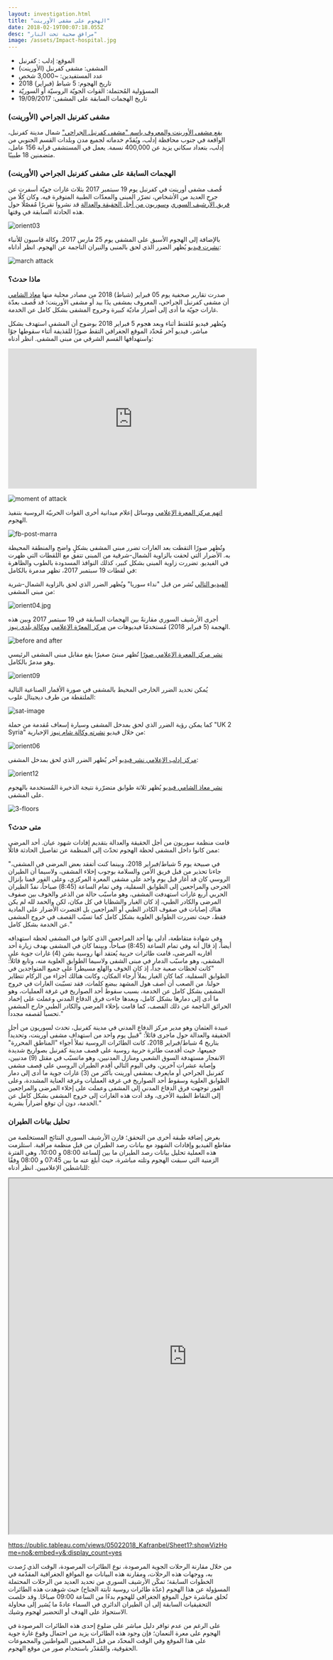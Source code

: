 ```yaml
---
layout: investigation.html
title: "الهجوم على مشفى الأورينت"
date: 2018-02-19T00:07:18.055Z
desc: "مرافق صحية تحت النار"
image: /assets/Impact-hospital.jpg
---
```


- الموقع: إدلب : كفرنبل
- المشفى: مشفى كفرنبل (الأورينت)
- عدد المستفيدين: ~3,000 شخص
- تاريخ الهجوم: 5 شباط (فبراير) 2018
- المسؤولية المُحتملة: القوات الجويّة الروسيّة أو السوريّة
- تاريخ الهجمات السابقة على المشفى: 19/09/2017

### مشفى كفرنبل الجراحي (الأورينت)

[يقع مشفى الأورينت والمعروف باسم "مشفى كفرنبل الجراحي"](https://www.google.com.tr/maps/place/Surgical+Hospital+Kafr+Nabl/@35.6245444,36.5500508,698m/data=!3m2!1e3!4b1!4m5!3m4!1s0x152459bbafa257f7:0xfbcc252cc06eea0d!8m2!3d35.6245444!4d36.5521021) شمال مدينة كفرنبل، الواقعة في جنوب محافظة إدلب، ويُقدّم خدماته لجميع مدن وبلدات القسم الجنوبي من إدلب، بتعداد سكاني يزيد عن 400,000 نسمة. يعمل في المستشفى قرابة 156 عامل، متضمنين 18 طبيبًا.

### الهجمات السابقة على مشفى كفرنبل الجراحي (الأورينت)

قُصف مشفى أورينت في كفرنبل يوم 19 سبتمبر 2017 بثلاث غارات جويّة أسفرت عن جرح العديد من الأشخاص، تضرّر المبنى والمعدّات الطبية المتوفرة فيه. وكان كلًا من [فريق الأرشيف السوري](https://syrianarchive.org/en/investigations/Three-Idlib-Medical-Facilities-Attacked.html) و[سوريون من أجل الحقيقة والعدالة](https://www.stj-sy.com/uploads/pdf_files/Syria%2520Medical%2520Fcilities%2520excluded%2520from%2520de-escalation%2520zone%2520agreement.pdf) قد نشروا تقريرًا مُفصّلًا حول هذه الحادثة السابقة في وقتها.

![orient03](/assets/orient03.png)

بالإضافة إلى الهجوم الأسبق على المشفى يوم 25 مارس 2017. وكالة قاسيون للأنباء [نشرت فيديو](https://www.youtube.com/watch?v=srgCm-W_gqM) يُظهر الضرر الذي لحق بالمنبى والنيران الناجمة عن الهجوم. انظر أداناه:

![march attack](/assets/march-attack-kafranbel.png)

### ماذا حدث؟

صدرت تقارير صحفية يوم 05 فبراير (شباط) 2018 من مصادر محلية منها [معاذ الشامي](https://www.youtube.com/watch?v=_dJphbuMm1E&feature=youtu.be&t=31s) أن مشفى كفرنبل الجراحي، المعروف بمشفى يدًا بيد أو مشفى الأورينت؛ قد قُصف بعدّة غارات جويّة ما أدى إلى أضرار ماديّة كبيرة وخروج المشفى بشكل كامل عن الخدمة.

ويُظهر فيديو مُلقتط أثناء وبعد هجوم 5 فبراير 2018 بوضوح أن المشفى استهدف بشكل مباشر، فيديو آخر مُحدّد الموقع الجغرافي التقط صورًا للقذيفة أثناء سقوطها جوًا واستهدافها القسم الشرقي من مبنى المشفى. انظر أدناه:

<iframe src="https://giphy.com/embed/26xo5DvcJlJ73tTsQ" width="560" height="315" frameBorder="0" class="giphy-embed" allowFullScreen></iframe>

![moment of attack](/assets/Impact-hospital.jpg)

[اتهم مركز المعرة الإعلامي](https://www.facebook.com/maaramediacenter/posts/365657123900918) ووسائل إعلام ميدانية أخرى القوات الحربيّة الروسية بتنفيذ الهجوم.

![fb-post-marra](/assets/fb-marra.png)


وتُظهر صورًا التقطت بعد الغارات تضرر مبنى المشفى بشكلٍ واضح والمنطقة المحيطة به. الأضرار التي لحقت بالزاوية الشمال-شرقية من المبنى تتفق مع اللقطات التي ظهرت في الفيديو. تضررت زاوية المبنى بشكل كبير، كذلك النوافذ المسدودة بالطوب والظاهرة في لقطات 19 سبتمبر 2017، تظهر مدمرة بالكامل:

[الفيديو التالي](https://www.youtube.com/watch?v=2a1eWc0xRqo) نُشر من قبل "نداء سوريا" ويُظهر الضرر الذي لحق بالزاوية الشمال-شرية من مبنى المشفى:

![orient04.jpg](/assets/orient04.jpg)

أجرى الأرشيف السوري مقارنةً بين الهجمات السابقة في 19 سبتمبر 2017 وبين هذه الهجمة (5 فبراير 2018) مُستخدمًا فيديوهات من [مركز المعرّة الإعلامي](https://www.youtube.com/watch?v=2RJ-k5jXopQ) [ووكالة بلدي نيوز](https://www.youtube.com/watch?v=lP2SGkCAYgM).

![before and after](/assets/before-after-corner-damage.jpg)

[نشر مركز المعرة الإعلامي صورًا](https://www.facebook.com/maaramediacenter/posts/365657123900918) تُظهر مبنىً صغيرًا يقع مقابل مبنى المشفى الرئيسي وهو مدمرٌ بالكامل.

![orient09](/assets/orient099.jpg)

يُمكن تحديد الضرر الخارجي المحيط بالمشفى في صورة الأقمار الصناعية التالية الملتقطة من طرف ديجيتال غلوب:

![sat-image](/assets/orient-sattelite-2.jpg)

كما يمكن رؤية الضرر الذي لحق بمدخل المشفى وسيارة إسعاف مُقدمة من حملة "UK 2 Syria" من خلال فيديو [نشرته وكالة شام نيوز](https://www.youtube.com/watch?v=YwhGjgql7IU) الإخبارية:

![orient06](/assets/orient06.jpg)

[مركز إدلب الإعلامي نشر فيديو](https://www.youtube.com/watch?v=JEKPnfVrVQE) آخر يُظهر الضرر الذي لحق بمدخل المشفى:

![orient12](/assets/orient12.jpg)

[نشر معاذ الشامي فيديو](https://www.youtube.com/watch?v=_dJphbuMm1E) يُظهر ثلاثة طوابق متضرّرة نتيجة الذخيرة المُستخدمة بالهجوم على المشفى.

![3-floors](/assets/internal-damage-3-floors.png)


### متى حدث؟

قامت منظمة سوريون من أجل الحقيقة والعدالة بتقديم إفادات شهود عيان. أحد المرضى ممن كانوا داخل المشفى لحظة الهجوم تحدّث إلى المنظمة عن تفاصيل الحادثة قائلًا:

"في صبيحة يوم 5 شباط/فبراير 2018، وبينما كنت أتفقد بعض المرضى في المشفى، جاءنا تحذير من قبل فريق الأمن والسلامة بوجوب إخلاء المشفى، ولاسيما أن الطيران الروسي كان قد أغار قبل يوم واحد على مشفى المعرة المركزي، وعلى الفور قمنا بإنزال الجرحى والمراجعين إلى الطوابق السفلية، وفي تمام الساعة (8:45) صباحاً، نفذّ الطيران الحربي أربع غارات استهدفت المشفى، وهو ماسبّب حالة من الذعر والخوف بين صفوف المرضى والكادر الطبي، إذ كان الغبار والشظايا في كل مكان، لكن والحمد لله لم يكن هناك إصابات في صفوف الكادر الطبي أو المراجعين بل اقتصرت الأضرار على المادية فقط، حيث تضررت الطوابق العلوية بشكل كامل كما تسبّب القصف في خروج المشفى عن الخدمة بشكل كامل."

وفي شهادة متقاطعة، أدلى بها أحد المراجعين الذي كانوا في المشفى لحظة استهدافه أيضاً، إذ قال أنه وفي تمام الساعة (8:45) صباحاً، وبينما كان في المشفى بهدف زيارة أحد أقاربه المرضى، قامت طائرات حربية يُعتقد أنها روسية بشن (4) غارات جوية على المشفى، وهو ماسبّب الدمار في مبنى الشفى ولاسيما الطوابق العلوية منه، وتابع قائلاً:
"كانت لحظات صعبة جداً، إذ كان الخوف والهلع مسيطراً على جميع المتواجدين في الطوابق السفلية، كما كان الغبار يملأ أرجاء المكان، وكانت هنالك أجزاء من الركام تتطاير حولنا. من الصعب أن أصف هول المشهد ببضع كلمات، فقد تسبّبت الغارات في خروج المشفى بشكل كامل عن الخدمة، بسبب سقوط أحد الصواريخ في غرفة العمليات، وهو ما أدى إلى دمارها بشكل كامل، وبعدها جاءت فرق الدفاع المدني وعملت على إخماد الحرائق الناجمة عن ذلك القصف، كما قامت بإخلاء المرضى والكادر الطبي خارج المشفى تحسباً لقصفه مجدداً."

عبيدة العثمان وهو مدير مركز الدفاع المدني في مدينة كفرنبل، تحدث لسوريون من أجل الحقيقة والعدالة حول ماجرى قائلاً:
"قبيل يوم واحد من استهداف مشفى أورينت، وتحديداً بتاريخ 4 شباط/فبراير 2018، كانت الطائرات الروسية تملأ أجواء "المناطق المحررة" جميعها، حيث أقدمت طائرة حربية روسية على قصف مدينة كفرنبل بصواريخ شديدة الانفجار مستهدفة السوق الشعبي ومنازل المدنيين، وهو ماتسبّب في مقتل (9) مدنيين، وإصابة عشرات آخرين، وفي اليوم التالي أقدم الطيران الروسي على قصف مشفى كفرنبل الجراحي أو مايعرف بمشفى أورينت بأكثر من (3) غارات جوية ما أدى إلى دمار الطوابق العلوية وسقوط أحد الصواريخ في غرفة العمليات وغرفة العناية المشددة، وعلى الفور توجهت فرق الدفاع المدني إلى المشفى وعملت على إخلاء المرضى والمراجعين إلى النقاط الطبية الأخرى، وقد أدت هذه الغارات إلى خروج المشفى بشكل كامل عن الخدمة، دون أن توقع أضراراً بشرية."


### تحليل بيانات الطيران

بغرض إضافة طبقة أخرى من التحقق؛ قارن الأرشيف السوري النتائج المستخلصة من مقاطع الفيديو وإفادات الشهود مع بيانات رصد الطيران من قبل منظمة مراقبة. استلزمت هذه العملية تحليل بيانات رصد الطيران ما بين الساعة 08:00 و 10:00، وهي الفترة الزمنية التي سبقت الهجوم وتلته مباشرة، حيث أُبلغ عنه ما بين 07:45 و 08:00 وفقًا للناشطين الإعلاميين. انظر أدناه:

<iframe height="800" src="https://public.tableau.com/views/05022018_Kafranbel/Sheet1?:showVizHome=no&:embed=y&:display_count=yes" width="800"></iframe>

https://public.tableau.com/views/05022018_Kafranbel/Sheet1?:showVizHome=no&:embed=y&:display_count=yes

من خلال مقارنة الرحلات الجوية المرصودة، نوع الطائرات المرصودة، الوقت الذي رُصدت به، ووجهات هذه الرحلات، ومقارنة هذه البيانات مع المواقع الجغرافية المقدّمة في الخطوات السابقة؛ تمكّن الأرشيف السوري من تحديد العديد من الرحلات المحتملة المسؤولة عن هذا الهجوم (عدّة طائرات روسية ثابتة الجناح) حيث شوهدت هذه الطائرات تُحلق مباشرة حول الموقع الجغرافي للهجوم بدءًا من الساعة 09:00 صباحًا. وقد خلصت التحقيقيات السابقة إلى أن الطيران الدائري في السماء عادةً ما يُشير إلى محاولة الاستحواذ على الهدف أو التحضير لهجوم وشيك.

على الرغم من عدم توافر دليل مباشر على ضلوع إحدى هذه الطائرات المرصودة في الهجوم على معرة النعمان؛ فإن وجود هذه الطائرات يزيد من احتمال وقوع غارة جوية على هذا الموقع وفي الوقت المحدّد من قبل الصحفيين المواطنين والمجموعات الحقوقية، والمُقدّر باستخدام صور من موقع الهجوم.
